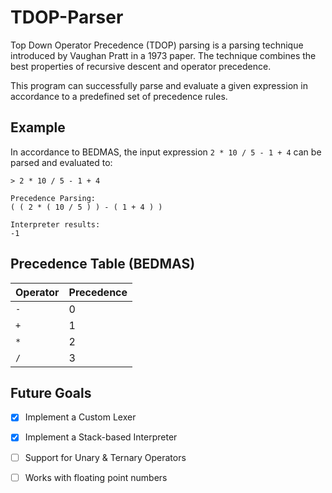 # TDOP-Parser

Top Down Operator Precedence (TDOP) parsing is a parsing technique introduced by Vaughan Pratt in a 1973 paper. 
The technique combines the best properties of recursive descent and operator precedence.

This program can successfully parse and evaluate a given expression in accordance to a predefined set of precedence rules.

## Example
In accordance to BEDMAS, the input expression `2 * 10 / 5 - 1 + 4` can be parsed and evaluated to:
```
> 2 * 10 / 5 - 1 + 4

Precedence Parsing:
( ( 2 * ( 10 / 5 ) ) - ( 1 + 4 ) )

Interpreter results:
-1 
```

## Precedence Table (BEDMAS) 
| Operator      | Precedence |
| ----------- | ----------- |
| `-`   | 0       |
| `+`   | 1        |
| `*`   | 2        |
| `/`   | 3        |

## Future Goals
- [x] Implement a Custom Lexer
- [x] Implement a Stack-based Interpreter
- [ ] Support for Unary & Ternary Operators
- [ ] Works with floating point numbers 

